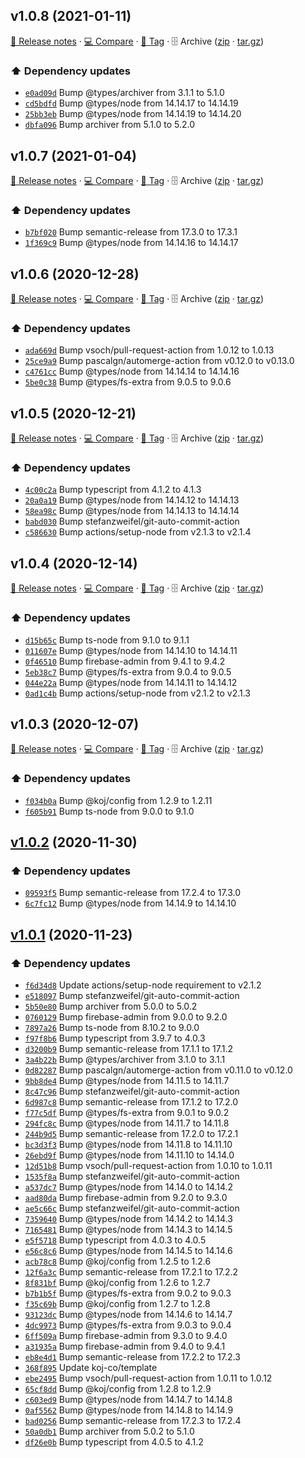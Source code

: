 ## v1.0.8 (2021-01-11)

[📝 Release notes](https://github.com/koj-co/firebase-github-backup/releases/tag/v1.0.8) · [💻 Compare](https://github.com/koj-co/firebase-github-backup/compare/v1.0.7...v1.0.8) · [🔖 Tag](https://github.com/koj-co/firebase-github-backup/tree/v1.0.8) · 🗄️ Archive ([zip](https://github.com/koj-co/firebase-github-backup/archive/v1.0.8.zip) · [tar.gz](https://github.com/koj-co/firebase-github-backup/archive/v1.0.8.tar.gz))

### ⬆️ Dependency updates

- [`e0ad09d`](https://github.com/koj-co/firebase-github-backup/commit/e0ad09d)  Bump @types/archiver from 3.1.1 to 5.1.0
- [`cd5bdfd`](https://github.com/koj-co/firebase-github-backup/commit/cd5bdfd)  Bump @types/node from 14.14.17 to 14.14.19
- [`25bb3eb`](https://github.com/koj-co/firebase-github-backup/commit/25bb3eb)  Bump @types/node from 14.14.19 to 14.14.20
- [`dbfa096`](https://github.com/koj-co/firebase-github-backup/commit/dbfa096)  Bump archiver from 5.1.0 to 5.2.0

## v1.0.7 (2021-01-04)

[📝 Release notes](https://github.com/koj-co/firebase-github-backup/releases/tag/v1.0.7) · [💻 Compare](https://github.com/koj-co/firebase-github-backup/compare/v1.0.6...v1.0.7) · [🔖 Tag](https://github.com/koj-co/firebase-github-backup/tree/v1.0.7) · 🗄️ Archive ([zip](https://github.com/koj-co/firebase-github-backup/archive/v1.0.7.zip) · [tar.gz](https://github.com/koj-co/firebase-github-backup/archive/v1.0.7.tar.gz))

### ⬆️ Dependency updates

- [`b7bf020`](https://github.com/koj-co/firebase-github-backup/commit/b7bf020)  Bump semantic-release from 17.3.0 to 17.3.1
- [`1f369c9`](https://github.com/koj-co/firebase-github-backup/commit/1f369c9)  Bump @types/node from 14.14.16 to 14.14.17

## v1.0.6 (2020-12-28)

[📝 Release notes](https://github.com/koj-co/firebase-github-backup/releases/tag/v1.0.6) · [💻 Compare](https://github.com/koj-co/firebase-github-backup/compare/v1.0.5...v1.0.6) · [🔖 Tag](https://github.com/koj-co/firebase-github-backup/tree/v1.0.6) · 🗄️ Archive ([zip](https://github.com/koj-co/firebase-github-backup/archive/v1.0.6.zip) · [tar.gz](https://github.com/koj-co/firebase-github-backup/archive/v1.0.6.tar.gz))

### ⬆️ Dependency updates

- [`ada669d`](https://github.com/koj-co/firebase-github-backup/commit/ada669d)  Bump vsoch/pull-request-action from 1.0.12 to 1.0.13
- [`25ce9a9`](https://github.com/koj-co/firebase-github-backup/commit/25ce9a9)  Bump pascalgn/automerge-action from v0.12.0 to v0.13.0
- [`c4761cc`](https://github.com/koj-co/firebase-github-backup/commit/c4761cc)  Bump @types/node from 14.14.14 to 14.14.16
- [`5be0c38`](https://github.com/koj-co/firebase-github-backup/commit/5be0c38)  Bump @types/fs-extra from 9.0.5 to 9.0.6

## v1.0.5 (2020-12-21)

[📝 Release notes](https://github.com/koj-co/firebase-github-backup/releases/tag/v1.0.5) · [💻 Compare](https://github.com/koj-co/firebase-github-backup/compare/v1.0.4...v1.0.5) · [🔖 Tag](https://github.com/koj-co/firebase-github-backup/tree/v1.0.5) · 🗄️ Archive ([zip](https://github.com/koj-co/firebase-github-backup/archive/v1.0.5.zip) · [tar.gz](https://github.com/koj-co/firebase-github-backup/archive/v1.0.5.tar.gz))

### ⬆️ Dependency updates

- [`4c00c2a`](https://github.com/koj-co/firebase-github-backup/commit/4c00c2a)  Bump typescript from 4.1.2 to 4.1.3
- [`20a0a19`](https://github.com/koj-co/firebase-github-backup/commit/20a0a19)  Bump @types/node from 14.14.12 to 14.14.13
- [`58ea98c`](https://github.com/koj-co/firebase-github-backup/commit/58ea98c)  Bump @types/node from 14.14.13 to 14.14.14
- [`babd030`](https://github.com/koj-co/firebase-github-backup/commit/babd030)  Bump stefanzweifel/git-auto-commit-action
- [`c586630`](https://github.com/koj-co/firebase-github-backup/commit/c586630)  Bump actions/setup-node from v2.1.3 to v2.1.4

## v1.0.4 (2020-12-14)

[📝 Release notes](https://github.com/koj-co/firebase-github-backup/releases/tag/v1.0.4) · [💻 Compare](https://github.com/koj-co/firebase-github-backup/compare/v1.0.3...v1.0.4) · [🔖 Tag](https://github.com/koj-co/firebase-github-backup/tree/v1.0.4) · 🗄️ Archive ([zip](https://github.com/koj-co/firebase-github-backup/archive/v1.0.4.zip) · [tar.gz](https://github.com/koj-co/firebase-github-backup/archive/v1.0.4.tar.gz))

### ⬆️ Dependency updates

- [`d15b65c`](https://github.com/koj-co/firebase-github-backup/commit/d15b65c)  Bump ts-node from 9.1.0 to 9.1.1
- [`011607e`](https://github.com/koj-co/firebase-github-backup/commit/011607e)  Bump @types/node from 14.14.10 to 14.14.11
- [`0f46510`](https://github.com/koj-co/firebase-github-backup/commit/0f46510)  Bump firebase-admin from 9.4.1 to 9.4.2
- [`5eb38c7`](https://github.com/koj-co/firebase-github-backup/commit/5eb38c7)  Bump @types/fs-extra from 9.0.4 to 9.0.5
- [`044e22a`](https://github.com/koj-co/firebase-github-backup/commit/044e22a)  Bump @types/node from 14.14.11 to 14.14.12
- [`0ad1c4b`](https://github.com/koj-co/firebase-github-backup/commit/0ad1c4b)  Bump actions/setup-node from v2.1.2 to v2.1.3

## v1.0.3 (2020-12-07)

[📝 Release notes](https://github.com/koj-co/firebase-github-backup/releases/tag/v1.0.3) · [💻 Compare](https://github.com/koj-co/firebase-github-backup/compare/v1.0.2...v1.0.3) · [🔖 Tag](https://github.com/koj-co/firebase-github-backup/tree/v1.0.3) · 🗄️ Archive ([zip](https://github.com/koj-co/firebase-github-backup/archive/v1.0.3.zip) · [tar.gz](https://github.com/koj-co/firebase-github-backup/archive/v1.0.3.tar.gz))

### ⬆️ Dependency updates

- [`f034b0a`](https://github.com/koj-co/firebase-github-backup/commit/f034b0a)  Bump @koj/config from 1.2.9 to 1.2.11
- [`f605b91`](https://github.com/koj-co/firebase-github-backup/commit/f605b91)  Bump ts-node from 9.0.0 to 9.1.0

## [v1.0.2](https://github.com/koj-co/firebase-github-backup/compare/v1.0.1...v1.0.2) (2020-11-30)

### ⬆️ Dependency updates

- [`09593f5`](https://github.com/koj-co/firebase-github-backup/commit/09593f5)  Bump semantic-release from 17.2.4 to 17.3.0
- [`6c7fc12`](https://github.com/koj-co/firebase-github-backup/commit/6c7fc12)  Bump @types/node from 14.14.9 to 14.14.10

## [v1.0.1](https://github.com/koj-co/firebase-github-backup/compare/v1.0.0...v1.0.1) (2020-11-23)

### ⬆️ Dependency updates

- [`f6d34d8`](https://github.com/koj-co/firebase-github-backup/commit/f6d34d8)  Update actions/setup-node requirement to v2.1.2
- [`e518097`](https://github.com/koj-co/firebase-github-backup/commit/e518097)  Bump stefanzweifel/git-auto-commit-action
- [`5b50e80`](https://github.com/koj-co/firebase-github-backup/commit/5b50e80)  Bump archiver from 5.0.0 to 5.0.2
- [`0760129`](https://github.com/koj-co/firebase-github-backup/commit/0760129)  Bump firebase-admin from 9.0.0 to 9.2.0
- [`7897a26`](https://github.com/koj-co/firebase-github-backup/commit/7897a26)  Bump ts-node from 8.10.2 to 9.0.0
- [`f97f8b6`](https://github.com/koj-co/firebase-github-backup/commit/f97f8b6)  Bump typescript from 3.9.7 to 4.0.3
- [`d3200b9`](https://github.com/koj-co/firebase-github-backup/commit/d3200b9)  Bump semantic-release from 17.1.1 to 17.1.2
- [`3a4b22b`](https://github.com/koj-co/firebase-github-backup/commit/3a4b22b)  Bump @types/archiver from 3.1.0 to 3.1.1
- [`0d82287`](https://github.com/koj-co/firebase-github-backup/commit/0d82287)  Bump pascalgn/automerge-action from v0.11.0 to v0.12.0
- [`9bb8de4`](https://github.com/koj-co/firebase-github-backup/commit/9bb8de4)  Bump @types/node from 14.11.5 to 14.11.7
- [`8c47c96`](https://github.com/koj-co/firebase-github-backup/commit/8c47c96)  Bump stefanzweifel/git-auto-commit-action
- [`6d987c8`](https://github.com/koj-co/firebase-github-backup/commit/6d987c8)  Bump semantic-release from 17.1.2 to 17.2.0
- [`f77c5df`](https://github.com/koj-co/firebase-github-backup/commit/f77c5df)  Bump @types/fs-extra from 9.0.1 to 9.0.2
- [`294fc8c`](https://github.com/koj-co/firebase-github-backup/commit/294fc8c)  Bump @types/node from 14.11.7 to 14.11.8
- [`244b9d5`](https://github.com/koj-co/firebase-github-backup/commit/244b9d5)  Bump semantic-release from 17.2.0 to 17.2.1
- [`bc3d3f3`](https://github.com/koj-co/firebase-github-backup/commit/bc3d3f3)  Bump @types/node from 14.11.8 to 14.11.10
- [`26ebd9f`](https://github.com/koj-co/firebase-github-backup/commit/26ebd9f)  Bump @types/node from 14.11.10 to 14.14.0
- [`12d51b8`](https://github.com/koj-co/firebase-github-backup/commit/12d51b8)  Bump vsoch/pull-request-action from 1.0.10 to 1.0.11
- [`1535f8a`](https://github.com/koj-co/firebase-github-backup/commit/1535f8a)  Bump stefanzweifel/git-auto-commit-action
- [`a537dc7`](https://github.com/koj-co/firebase-github-backup/commit/a537dc7)  Bump @types/node from 14.14.0 to 14.14.2
- [`aad80da`](https://github.com/koj-co/firebase-github-backup/commit/aad80da)  Bump firebase-admin from 9.2.0 to 9.3.0
- [`ae5c66c`](https://github.com/koj-co/firebase-github-backup/commit/ae5c66c)  Bump stefanzweifel/git-auto-commit-action
- [`7359640`](https://github.com/koj-co/firebase-github-backup/commit/7359640)  Bump @types/node from 14.14.2 to 14.14.3
- [`7165481`](https://github.com/koj-co/firebase-github-backup/commit/7165481)  Bump @types/node from 14.14.3 to 14.14.5
- [`e5f5718`](https://github.com/koj-co/firebase-github-backup/commit/e5f5718)  Bump typescript from 4.0.3 to 4.0.5
- [`e56c8c6`](https://github.com/koj-co/firebase-github-backup/commit/e56c8c6)  Bump @types/node from 14.14.5 to 14.14.6
- [`acb78c8`](https://github.com/koj-co/firebase-github-backup/commit/acb78c8)  Bump @koj/config from 1.2.5 to 1.2.6
- [`12f6a3c`](https://github.com/koj-co/firebase-github-backup/commit/12f6a3c)  Bump semantic-release from 17.2.1 to 17.2.2
- [`8f831bf`](https://github.com/koj-co/firebase-github-backup/commit/8f831bf)  Bump @koj/config from 1.2.6 to 1.2.7
- [`b7b1b5f`](https://github.com/koj-co/firebase-github-backup/commit/b7b1b5f)  Bump @types/fs-extra from 9.0.2 to 9.0.3
- [`f35c69b`](https://github.com/koj-co/firebase-github-backup/commit/f35c69b)  Bump @koj/config from 1.2.7 to 1.2.8
- [`93123dc`](https://github.com/koj-co/firebase-github-backup/commit/93123dc)  Bump @types/node from 14.14.6 to 14.14.7
- [`4dc9973`](https://github.com/koj-co/firebase-github-backup/commit/4dc9973)  Bump @types/fs-extra from 9.0.3 to 9.0.4
- [`6ff509a`](https://github.com/koj-co/firebase-github-backup/commit/6ff509a)  Bump firebase-admin from 9.3.0 to 9.4.0
- [`a31935a`](https://github.com/koj-co/firebase-github-backup/commit/a31935a)  Bump firebase-admin from 9.4.0 to 9.4.1
- [`eb8e4d1`](https://github.com/koj-co/firebase-github-backup/commit/eb8e4d1)  Bump semantic-release from 17.2.2 to 17.2.3
- [`368f895`](https://github.com/koj-co/firebase-github-backup/commit/368f895)  Update koj-co/template
- [`ebe2495`](https://github.com/koj-co/firebase-github-backup/commit/ebe2495)  Bump vsoch/pull-request-action from 1.0.11 to 1.0.12
- [`65cf8dd`](https://github.com/koj-co/firebase-github-backup/commit/65cf8dd)  Bump @koj/config from 1.2.8 to 1.2.9
- [`c603ed9`](https://github.com/koj-co/firebase-github-backup/commit/c603ed9)  Bump @types/node from 14.14.7 to 14.14.8
- [`0af5562`](https://github.com/koj-co/firebase-github-backup/commit/0af5562)  Bump @types/node from 14.14.8 to 14.14.9
- [`bad0256`](https://github.com/koj-co/firebase-github-backup/commit/bad0256)  Bump semantic-release from 17.2.3 to 17.2.4
- [`50a0db1`](https://github.com/koj-co/firebase-github-backup/commit/50a0db1)  Bump archiver from 5.0.2 to 5.1.0
- [`df26e0b`](https://github.com/koj-co/firebase-github-backup/commit/df26e0b)  Bump typescript from 4.0.5 to 4.1.2
